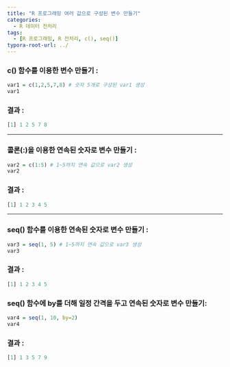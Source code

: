 ```yaml
---
title: "R 프로그래밍 여러 값으로 구성된 변수 만들기"
categories:
  - R 데이터 전처리
tags:
  - [R 프로그래밍, R 전처리, c(), seq()]
typora-root-url: ../
---
```


### c() 함수를 이용한 변수 만들기 :

```R
var1 = c(1,2,5,7,8) # 숫자 5개로 구성된 var1 생성
var1
```

### 결과 :

```R
[1] 1 2 5 7 8
```

---

### 콜론(:)을 이용한 연속된 숫자로 변수 만들기 :

```R
var2 = c(1:5) # 1~5까지 연속 값으로 var2 생성
var2
```

### 결과 :

```R
[1] 1 2 3 4 5
```

---

### seq() 함수를 이용한 연속된 숫자로 변수 만들기 :

```R
var3 = seq(1, 5) # 1~5까지 연속 값으로 var3 생성
var3
```

### 결과 :

```R
[1] 1 2 3 4 5
```

### seq() 함수에 by를 더해 일정 간격을 두고 연속된 숫자로 변수 만들기:

```R
var4 = seq(1, 10, by=2)
var4
```

### 결과 :

```R
[1] 1 3 5 7 9
```

